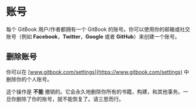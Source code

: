 # 账号

每个 GitBook 用户/作者都拥有一个 GitBook 的账号。你可以使用你的邮箱或社交账号（例如 **Facebook**，**Twitter**，**Google** 或者 **GitHub**）来创建一个账号。

## 删除账号

你可以在 [www.gitbook.com/settings](https://www.gitbook.com/settings) 中删除你的个人账号。

这个操作是 **不能** 撤销的。它会永久地删除你所有的书籍，构建，和其他事务。一旦你删除了你的账号，就不能恢复了。请三思而行。
